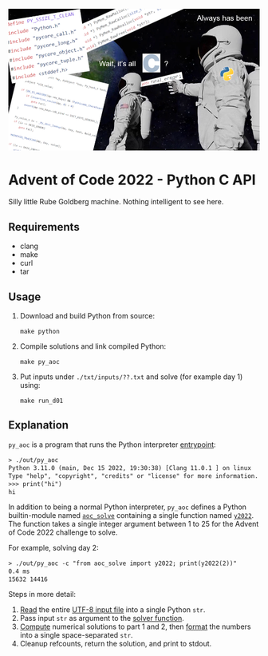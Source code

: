 ![](./haha.png)

# Advent of Code 2022 - Python C API

Silly little Rube Goldberg machine.
Nothing intelligent to see here.

## Requirements

- clang
- make
- curl
- tar

## Usage

1. Download and build Python from source:
    ```
    make python
    ```
2. Compile solutions and link compiled Python:
    ```
    make py_aoc
    ```
3. Put inputs under `./txt/inputs/??.txt` and solve (for example day 1) using:
    ```
    make run_d01
    ```

## Explanation

`py_aoc` is a program that runs the Python interpreter [entrypoint](./include/solutions_module.h#L237):
```
> ./out/py_aoc
Python 3.11.0 (main, Dec 15 2022, 19:30:38) [Clang 11.0.1 ] on linux
Type "help", "copyright", "credits" or "license" for more information.
>>> print("hi")
hi
```

In addition to being a normal Python interpreter, `py_aoc` defines a Python builtin-module named [`aoc_solve`](./include/solutions_module.h#L157-L163) containing a single function named [`y2022`](./include/solutions_module.h#L141-L146).
The function takes a single integer argument between 1 to 25 for the Advent of Code 2022 challenge to solve.

For example, solving day 2:
```
> ./out/py_aoc -c "from aoc_solve import y2022; print(y2022(2))"
0.4 ms
15632 14416
```

Steps in more detail:
1. [Read](./include/solutions_module.h#L105) the entire [UTF-8 input file](./txt/input/02.txt) into a single Python `str`.
2. Pass input `str` as argument to the [solver function](./include/solutions_module.h#L37:L38).
3. [Compute](./include/d02.h#L24-L56) numerical solutions to part 1 and 2, then [format](./include/d02.h#L58) the numbers into a single space-separated `str`.
4. Cleanup refcounts, return the solution, and print to stdout.
